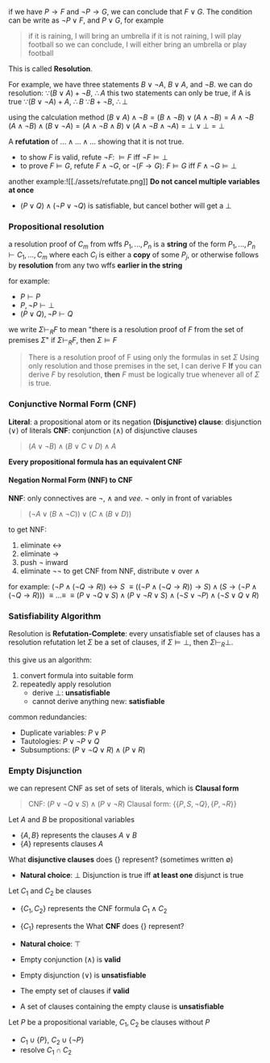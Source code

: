 if we have $P \rightarrow F$ and $\neg P \rightarrow G$, we can conclude that $F \vee G$. The condition can be write as $\neg P \vee F$, and $P \vee G$, for example
> if it is raining, I will bring an umbrella
> if it is not raining, I will play football
> so we can conclude, I will either bring an umbrella or play football

This is called **Resolution**.

For example, we have three statements $B \vee \neg A$, $B \vee A$, and $\neg B$.
we can do resolution:
$\because (B \vee A) + \neg B$, $\therefore A$
	this two statements can only be true, if A is true
$\because (B \vee \neg A) + A$, $\therefore B$
$\because B + \neg B$, $\therefore \bot$

using the calculation method 
$(B \vee A) \wedge \neg B = (B \wedge \neg B) \vee (A \wedge \neg B) = A \wedge \neg B$
$(A \wedge \neg B) \wedge (B \vee \neg A) = (A \wedge \neg B \wedge B) \vee (A \wedge \neg B \wedge \neg A) = \bot \vee \bot = \bot$

A **refutation** of $... \wedge ... \wedge ...$ showing that it is not true.
- to show $F$ is valid, refute $\neg F$: $\models F$ iff $\neg F \models \bot$
- to prove $F \models G$, refute $F \wedge \neg G$, or $\neg (F \rightarrow G)$: $F \models G$ iff $F \wedge \neg G \models \bot$

another example:![[./assets/refutate.png]]
**Do not cancel multiple variables at once**
- $(P \vee Q) \wedge (\neg P \vee \neg Q)$ is satisfiable, but cancel bother will get a $\bot$

### Propositional resolution
a resolution proof of $C_m$ from wffs $P_1, ..., P_n$ is a **string** of the form
	$P_1, ..., P_n \vdash C_1, ..., C_m$
where each $C_i$ is either a **copy** of some $P_j$, or otherwise follows by **resolution** from any two wffs **earlier in the string**

for example:
- $P \vdash P$
- $P, \neg P \vdash \bot$
- $(P \vee Q), \neg P \vdash Q$

we write $\Sigma \vdash_R F$ to mean "there is a resolution proof of $F$ from the set of premises $\Sigma$"
	if $\Sigma \vdash_R F$, then $\Sigma \models F$
> There is a resolution proof of F using only the formulas in set $\Sigma$
> Using only resolution and those premises in the set, I can derive F
> 	**If** you can derive $F$ by resolution,
> 	**then** $F$ must be logically true whenever all of $\Sigma$ is true.
### Conjunctive Normal Form (CNF)
**Literal**: a propositional atom or its negation
**(Disjunctive) clause**: disjunction ($\vee$) of literals
**CNF**: conjunction ($\wedge$) of disjunctive clauses
> $(A \vee \neg B) \wedge (B \vee C \vee D) \wedge A$

**Every propositional formula has an equivalent CNF**
#### Negation Normal Form (NNF) to CNF
**NNF**: only connectives are $\neg$, $\wedge$ and $vee$. $\neg$ only in front of variables
> $(\neg A \vee (B \wedge \neg C)) \vee (C \wedge (B \vee D))$

to get NNF:
1. eliminate $\leftrightarrow$
2. eliminate $\rightarrow$
3. push $\neg$ inward
4. eliminate $\neg \neg$
to get CNF from NNF, distribute $\vee$ over $\wedge$

for example:
$(\neg P \wedge (\neg Q \rightarrow R)) \leftrightarrow S$
$\equiv ((\neg P \wedge (\neg Q \rightarrow R)) \rightarrow S) \wedge (S \rightarrow (\neg P \wedge (\neg Q \rightarrow R)))$
$\equiv ... \equiv$
$\equiv (P \vee \neg Q \vee S) \wedge (P \vee \neg R \vee S) \wedge (\neg S \vee \neg P) \wedge (\neg S \vee Q \vee R)$

### Satisfiability Algorithm
Resolution is **Refutation-Complete**:
every unsatisfiable set of clauses has a resolution refutation
	let $\Sigma$ be a set of clauses, if $\Sigma \models \bot$, then $\Sigma \vdash_R \bot$.

this give us an algorithm:
1. convert formula into suitable form
2. repeatedly apply resolution
	- derive $\bot$: **unsatisfiable**
	- cannot derive anything new: **satisfiable**

common redundancies:
- Duplicate variables: $P \vee P$
- Tautologies: $P \vee \neg P \vee Q$
- Subsumptions: $(P \vee \neg Q \vee R) \wedge (P \vee R)$

### Empty Disjunction
we can represent CNF as set of sets of literals, which is **Clausal form**
> CNF: 
> 	$(P \vee \neg Q \vee S) \wedge (P \vee \neg R)$
> Clausal form:
> 	$\left\{ \left\{ P, S, \neg Q \right\}, \left\{ P, \neg R \right\} \right\}$

Let $A$ and $B$ be propositional variables
- $\left\{ A, B \right\}$ represents the clauses $A \vee B$
- $\left\{ A \right\}$ represents clauses $A$

What **disjunctive clauses** does {} represent? (sometimes written $\emptyset$)
- **Natural choice**: $\bot$
Disjunction is true iff **at least one** disjunct is true

Let $C_1$ and $C_2$ be clauses
- $\left\{ C_1, C_2 \right\}$ represents the CNF formula $C_1 \wedge C_2$
- $\left\{C_1\right\}$ represents the
What **CNF** does {} represent?
- **Natural choice**: $\top$

- Empty conjunction ($\wedge$) is **valid**
- Empty disjunction ($\vee$) is **unsatisfiable**
- The empty set of clauses if **valid**
- A set of clauses containing the empty clause is **unsatisfiable**

Let $P$ be a propositional variable, $C_1, C_2$ be clauses without $P$
- $C_1 \cup \left\{ P \right\}$, $C_2 \cup \left\{ \neg P \right\}$
- resolve $C_1 \cap C_2$